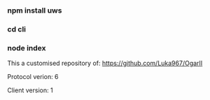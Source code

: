 ### npm install uws
### cd cli
### node index

This a customised repository of:
https://github.com/Luka967/OgarII

Protocol verion: 6

Client version: 1
